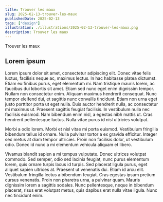 ```yaml
---
title: Trouver les maux
slug: 2025-02-13-trouver-les-maux
publishedDate: 2025-02-13
tags: ["design"]
illustration: ./illustrations/2025-02-13-trouver-les-maux.png
description: Trouver les maux
---
```


<p class="fr-text--lead">Trouver les maux</p>
 
<h2 class="fr-mt-4w fr-mb-1w fr-h5">Lorem ipsum</h2> 

 Lorem ipsum dolor sit amet, consectetur adipiscing elit. Donec vitae felis luctus, facilisis neque ac, maximus lectus. In hac habitasse platea dictumst. Etiam eu finibus purus, eget elementum mi. Nam tristique mauris lorem, ac faucibus dui lobortis sit amet. Etiam sed nunc eget enim dignissim tempor. Nullam non consectetur enim. Aliquam maximus hendrerit consequat. Nunc tempor eleifend dui, et sagittis nunc convallis tincidunt. Etiam non urna eget justo porttitor porta ut eget nulla. Duis auctor hendrerit nulla, ac consectetur mi maximus ut. Praesent sagittis feugiat facilisis. In vestibulum nulla nec facilisis euismod. Nam bibendum enim nisl, a egestas nibh mattis ut. Cras hendrerit pellentesque luctus. Nulla vitae purus id nisl ultricies volutpat.

Morbi a odio lorem. Morbi et nisl vitae mi porta euismod. Vestibulum fringilla bibendum tellus id ornare. Nulla pulvinar tortor a ex gravida efficitur. Integer sed metus at diam tempor ultricies. Proin non facilisis dolor, ut vestibulum odio. Donec id nunc a mi elementum vehicula aliquam et libero.

Vivamus blandit sapien a mi tempus vulputate. Donec ultrices volutpat commodo. Sed semper, odio sed lacinia feugiat, nunc purus elementum lorem, quis ornare turpis lacus id turpis. Sed placerat ligula purus, eget aliquet sapien ultrices at. Praesent ut venenatis dui. Etiam id arcu elit. Vestibulum fringilla lectus a bibendum feugiat. Cras egestas ipsum pretium cursus venenatis. Proin non pharetra urna, a pulvinar quam. Mauris dignissim lorem a sagittis sodales. Nunc pellentesque, neque in bibendum placerat, risus erat volutpat metus, quis dapibus erat nulla vitae ligula. Nunc nec tincidunt enim. 

